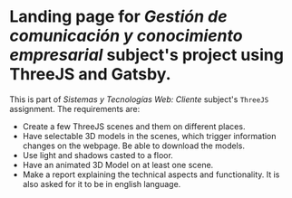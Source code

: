 # Landing page for *Gestión de comunicación y conocimiento empresarial* subject's project using ThreeJS and Gatsby.

This is part of *Sistemas y Tecnologías Web: Cliente* subject's `ThreeJS` assignment. The requirements are:

  - Create a few ThreeJS scenes and them on different places.
  - Have selectable 3D models in the scenes, which trigger information changes on the webpage. Be able to download the models.
  - Use light and shadows casted to a floor.
  - Have an animated 3D Model on at least one scene.
  - Make a report explaining the technical aspects and functionality. It is also asked for it to be in english language.
